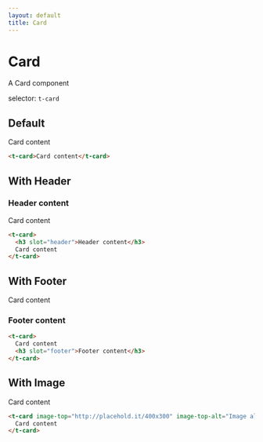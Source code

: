 ```yaml
---
layout: default
title: Card
---
```


# Card

A Card component

selector: `t-card`

## Default
<div class="demo-container">
	<t-card>Card content</t-card>
</div>

```html
<t-card>Card content</t-card>
```

## With Header
<div class="demo-container">
	<t-card>
		<h3 slot="header">Header content</h3>
		Card content
	</t-card>
</div>

```html
<t-card>
  <h3 slot="header">Header content</h3>
  Card content
</t-card>
```

## With Footer
<div class="demo-container">
	<t-card>
		Card content
		<h3 slot="footer">Footer content</h3>
	</t-card>
</div>

```html
<t-card>
  Card content
  <h3 slot="footer">Footer content</h3>
</t-card>
```

## With Image
<div class="demo-container">
	<t-card image-top="http://placehold.it/400x300" image-top-alt="Image alt text">
	Card content
	</t-card>
</div>

```html
<t-card image-top="http://placehold.it/400x300" image-top-alt="Image alt text">
  Card content
</t-card>
```
